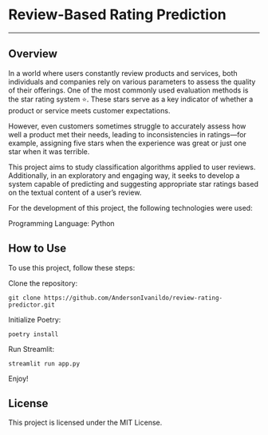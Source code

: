 # Review-Based Rating Prediction
---

## Overview
In a world where users constantly review products and services, both individuals and companies rely on various parameters to assess the quality of their offerings. One of the most commonly used evaluation methods is the star rating system ⭐. These stars serve as a key indicator of whether a product or service meets customer expectations.

However, even customers sometimes struggle to accurately assess how well a product met their needs, leading to inconsistencies in ratings—for example, assigning five stars when the experience was great or just one star when it was terrible.

This project aims to study classification algorithms applied to user reviews. Additionally, in an exploratory and engaging way, it seeks to develop a system capable of predicting and suggesting appropriate star ratings based on the textual content of a user’s review.

For the development of this project, the following technologies were used:

Programming Language: Python

## How to Use
To use this project, follow these steps:

Clone the repository:

```
git clone https://github.com/AndersonIvanildo/review-rating-predictor.git
```

Initialize Poetry:

```
poetry install
```

Run Streamlit:

```
streamlit run app.py
```
Enjoy!

## License
This project is licensed under the MIT License.